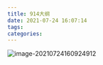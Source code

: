 ```yaml
---
title: 914大纲
date: 2021-07-24 16:07:14
tags:
categories:
---
```


![image-20210724160924912](https://gitee.com/simple_one1/pic/raw/master/image-20210724160924912.png)

